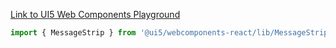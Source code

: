 [Link to UI5 Web Components Playground](https://sap.github.io/ui5-webcomponents/playground/components/MessageStrip)

```jsx
import { MessageStrip } from '@ui5/webcomponents-react/lib/MessageStrip';
```
